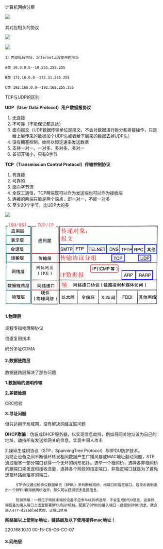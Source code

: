 计算机网络分层

![](https://pics0.baidu.com/feed/e850352ac65c1038eaa9562ba3cd7916b27e8962.jpeg?token=790a8b773b775d1b0eeefe483204241e&s=B1A35F304B77761F54E750550300C0FA)

其对应相关的协议

![](https://images2018.cnblogs.com/blog/1169376/201807/1169376-20180710111640278-854664480.png)

![](https://images2018.cnblogs.com/blog/1169376/201807/1169376-20180710150252263-1051710920.png)

```
1）内部私有地址，Internet上没使用的地址

A类 10.0.0.0--10.255.255.255

B类 172.16.0.0--172.31.255.255

C类 192.168.0.0--192.168.255.255
```

TCP与UDP的区别

**UDP（User Data Protocol）用户数据报协议**

1. 无连接
2. 不可靠（不能保证都送达）
3. 面向报文（UDP数据传输单位是报文，不会对数据进行拆分和拼接操作，只是给上层传来的数据加个UDP头或者给下层来的数据去掉UDP头）
4. 没有拥塞控制，始终以恒定速率发送数据
5. 支持一对一、一对多、多对多、多对一
6. 首部开销小，只有8字节

**TCP（Transmission Control Protocol）传输控制协议**

1. 有连接
2. 可靠的
3. 面向字节流
4. 全双工通信，TCP两端既可以作为发送端也可以作为接收端
5. 连接的两端只能是两个端点，即一对一，不能一对多
6. 至少20个字节，比UDP大的多

![](https://images2018.cnblogs.com/blog/1169376/201807/1169376-20180710160534586-668094040.png)

![1589230774207](../img/1589230774207.png)

####  1.物理层

规程专指物理层协议

信道复用技术

码分多址CDMA 

#### 2.数据链路层

数据链路层解决了那些问题

**1.数据帧的透明传输**

**2.差错检测**

CRC检验

**3.寻址问题**

但只适用于局域网，没有解决网络互联问题

**DHCP欺骗**：伪装成DHCP服务器，以实现信息劫持，例如将网关地址设为自己的地址，劫持所有发送给网关的信息，实现中间人攻击

2.操纵生成树协议（STP，SpanningTree Protocol）与BPDU防护技术。       
         为防止设备之间不断循环转发相同数据产生广播风暴或MAC地址翻动问题，STP通过阻塞一部分端口获得一个无环的树形拓扑。选举一个根网桥，选择各非根网桥的跟端口来发送和接收流量，选择各个网段的指定端口，非指定端口就是为了避免逻辑环路而阻塞的端口。

         STP协议通过桥协议数据单元（BPDU）来判断根网桥、根端口和指定端口，若攻击者制造出一个BPDU赢得根网桥选举，那么可以获得很多重要信息。
    
         防御策略：一般位于网络末端的设备不应参与根网桥选举，不会生成BPDU信息，这类终端设备的接入端口上适宜部署BPDU防护机制。配置了BPDU的接入端口一旦受到BPDU消息，就会进入err-disabled状态，该端口禁用


**网络层以上使用ip地址，链路层及以下使用硬件mac地址！**

220.168.10.10    00-15-C5-C6-CC-07

#### 3.网络层
